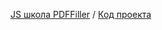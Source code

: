 
[JS школа PDFFiller](https://asterai.github.io/pdffiller/index.html)
 / [Код проекта](./pdffiller/index.html)
